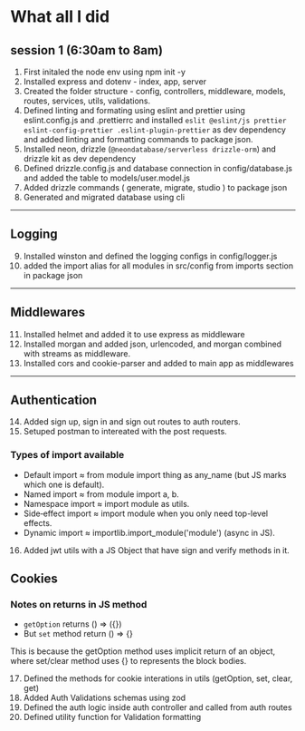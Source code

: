 # What all I did

## session 1 (6:30am to 8am)

1. First initaled the node env using npm init -y
2. Installed express and dotenv - index, app, server
3. Created the folder structure - config, controllers, middleware, models, routes, services, utils, validations.
4. Defined linting and formating using eslint and prettier using eslint.config.js and .prettierrc and installed `eslit @eslint/js prettier eslint-config-prettier .eslint-plugin-prettier` as dev dependency and added linting and formatting commands to package json.
5. Installed neon, drizzle (`@neondatabase/serverless drizzle-orm`) and drizzle kit as dev dependency
6. Defined drizzle.config.js and database connection in config/database.js and added the table to models/user.model.js
7. Added drizzle commands ( generate, migrate, studio ) to package json
8. Generated and migrated database using cli

---

## Logging

9. Installed winston and defined the logging configs in config/logger.js
10. added the import alias for all modules in src/config from imports section in package json

---

## Middlewares

11. Installed helmet and added it to use express as middleware
12. Installed morgan and added json, urlencoded, and morgan combined with streams as middleware.
13. Installed cors and cookie-parser and added to main app as middlewares

---

## Authentication

14. Added sign up, sign in and sign out routes to auth routers.
15. Setuped postman to intereated with the post requests.

### Types of import available

- Default import ≈ from module import thing as any_name (but JS marks which one is default).
- Named import ≈ from module import a, b.
- Namespace import ≈ import module as utils.
- Side‑effect import ≈ import module when you only need top-level effects.
- Dynamic import ≈ importlib.import_module('module') (async in JS).

16. Added jwt utils with a JS Object that have sign and verify methods in it.

## Cookies

### Notes on returns in JS method

- `getOption` returns () => ({})
- But `set` method return () => {}

This is because the getOption method uses implicit return of an object, where set/clear method uses {} to represents the block bodies.

17. Defined the methods for cookie interations in utils (getOption, set, clear, get)
18. Added Auth Validations schemas using zod
19. Defined the auth logic inside auth controller and called from auth routes
20. Defined utility function for Validation formatting
